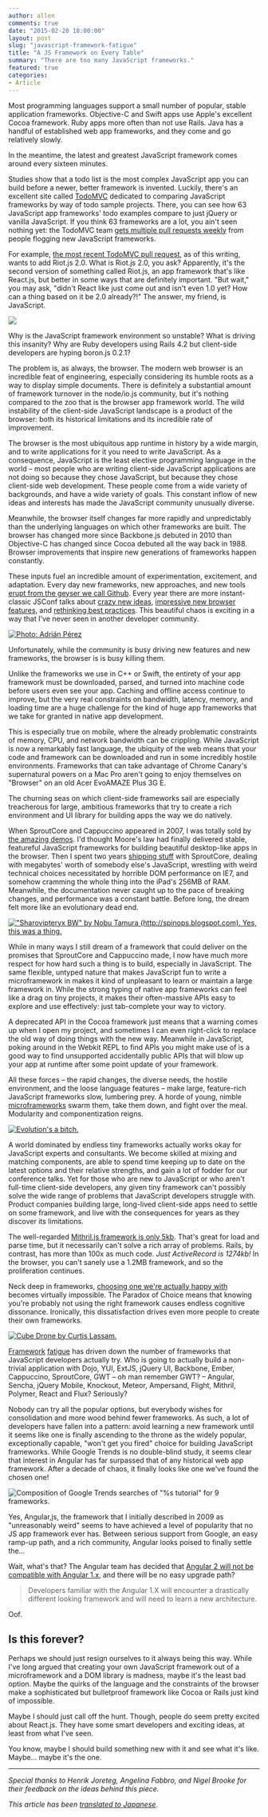 ```yaml
---
author: allen
comments: true
date: "2015-02-28 18:00:00"
layout: post
slug: "javascript-framework-fatigue"
title: "A JS Framework on Every Table"
summary: "There are too many JavaScript frameworks."
featured: true
categories:
- Article
---
```


Most programming languages support a small number of popular, stable application frameworks. Objective-C and Swift apps use Apple's excellent Cocoa framework. Ruby apps more often than not use Rails. Java has a handful of established web app frameworks, and they come and go relatively slowly.

In the meantime, the latest and greatest JavaScript framework comes around every sixteen minutes.

Studies show that a todo list is the most complex JavaScript app you can build before a newer, better framework is invented. Luckily, there's an excellent site called [TodoMVC](http://todomvc.com/) dedicated to comparing JavaScript frameworks by way of todo sample projects. There, you can see how 63 JavaScript app frameworks' todo examples compare to just jQuery or vanilla JavaScript. If you think 63 frameworks are a lot, you ain't seen nothing yet: the TodoMVC team [gets multiple pull requests weekly](http://blog.tastejs.com/yet-another-framework-syndrome-yafs) from people flogging new JavaScript frameworks. 

For example, [the most recent TodoMVC pull request](https://github.com/tastejs/todomvc/pull/1178), as of this writing, wants to add Riot.js 2.0. What is Riot.js 2.0, you ask? Apparently, it's the second version of something called Riot.js, an app framework that's like React.js, but better in some ways that are definitely important. "But wait," you may ask, "didn't React like just come out and isn't even 1.0 yet? How can a thing based on it be 2.0 already?!" The answer, my friend, is JavaScript.

<img src='/images/2015/javascript-guy.jpg'>

Why is the JavaScript framework environment so unstable? What is driving this insanity? Why are Ruby developers using Rails 4.2 but client-side developers are hyping boron.js 0.2.1?

The problem is, as always, the browser. The modern web browser is an incredible feat of engineering, especially considering its humble roots as a way to display simple documents. There is definitely a substantial amount of framework turnover in the node/io.js community, but it's nothing compared to the zoo that is the browser app framework world. The wild instability of the client-side JavaScript landscape is a product of the browser: both its historical limitations and its incredible rate of improvement.

The browser is the most ubiquitous app runtime in history by a wide margin, and to write applications for it you need to write JavaScript. As a consequence, JavaScript is the least elective programming language in the world &ndash; most people who are writing client-side JavaScript applications are not doing so because they chose JavaScript, but because they chose client-side web development. These people come from a wide variety of backgrounds, and have a wide variety of goals. This constant inflow of new ideas and interests has made the JavaScript community unusually diverse.

Meanwhile, the browser itself changes far more rapidly and unpredictably than the underlying languages on which other frameworks are built. The browser has changed more since Backbone.js debuted in 2010 than Objective-C has changed since Cocoa debuted all the way back in 1988. Browser improvements that inspire new generations of frameworks happen constantly.

These inputs fuel an incredible amount of experimentation, excitement, and adaptation. Every day new frameworks, new approaches, and new tools [erupt from the geyser we call Github](https://github.com/trending?l=javascript). Every year there are more instant-classic JSConf talks about [crazy new ideas](https://www.youtube.com/watch?v=ztspvPYybIY), [impressive new browser features](https://www.youtube.com/watch?v=GNO_CYUjMK8), and [rethinking best practices](https://www.youtube.com/watch?v=x7cQ3mrcKaY). This beautiful chaos is exciting in a way that I've never seen in another developer community.

<a href='https://www.flickr.com/photos/aperezdc/9756603043/' title='Photo: Adrián Pérez'><img src='/images/2015/jsconf-eu-banner.jpg' alt='Photo: Adrián Pérez'></a>

Unfortunately, while the community is busy driving new features and new frameworks, the browser is is busy killing them.

Unlike the frameworks we use in C++ or Swift, the entirety of your app framework must be downloaded, parsed, and turned into machine code before users even see your app. Caching and offline access continue to improve, but the very real constraints on bandwidth, latency, memory, and loading time are a huge challenge for the kind of huge app frameworks that we take for granted in native app development.

This is especially true on mobile, where the already problematic constraints of memory, CPU, and network bandwidth can be crippling. While JavaScript is now a remarkably fast language, the ubiquity of the web means that your code and framework can be downloaded and run in some incredibly hostile environments. Frameworks that can take advantage of Chrome Canary's supernatural powers on a Mac Pro aren't going to enjoy themselves on "Browser" on an old Acer EvoAMAZE Plus 3G E.

The churning seas on which client-side frameworks sail are especially treacherous for large, ambitious frameworks that try to create a rich environment and UI library for building apps the way we do natively.

When SproutCore and Cappuccino appeared in 2007, I was totally sold by [the amazing demos](https://vimeo.com/6930037). I'd thought Moore's law had finally delivered stable, featureful JavaScript frameworks for building beautiful desktop-like apps in the browser. Then I spent two years [shipping stuff](http://ajaxian.com/archives/technical-details-behind-iworkcom) with SproutCore, dealing with megabytes' worth of somebody else's JavaScript, wrestling with weird technical choices necessitated by horrible DOM performance on IE7, and somehow cramming the whole thing into the iPad's 256MB of RAM. Meanwhile, the documentation never caught up to the pace of breaking changes, and performance was a constant battle. Before long, the dream felt more like an evolutionary dead end.

<a href='http://en.wikipedia.org/wiki/Sharovipteryx' title='"Sharovipteryx BW" by Nobu Tamura (http://spinops.blogspot.com). Yes, this was a thing.'><img src='/images/2015/flying-dino.jpg' alt='"Sharovipteryx BW" by Nobu Tamura (http://spinops.blogspot.com). Yes, this was a thing.'></a>


While in many ways I still dream of a framework that could deliver on the promises that SproutCore and Cappuccino made, I now have much more respect for how hard such a thing is to build, especially in JavaScript. The same flexible, untyped nature that makes JavaScript fun to write a microframework in makes it kind of unpleasant to learn or maintain a large framework in. While the strong typing of native app frameworks can feel like a drag on tiny projects, it makes their often-massive APIs easy to explore and use effectively: just tab-complete your way to victory.

A deprecated API in the Cocoa framework just means that a warning comes up when I open my project, and sometimes I can even right-click to replace the old way of doing things with the new way. Meanwhile in JavaScript, poking around in the Webkit REPL to find APIs you might make use of is a good way to find unsupported accidentally public APIs that will blow up your app at runtime after some point update of your framework.

All these forces &ndash; the rapid changes, the diverse needs, the hostile environment, and the loose language features &ndash; make large, feature-rich JavaScript frameworks slow, lumbering prey. A horde of young, nimble [microframeworks](http://microjs.com/) swarm them, take them down, and fight over the meal. Modularity and componentization reigns.

<a href='http://en.wikipedia.org/wiki/The_Mythical_Man-Month'><img src='/images/2015/tar-pit.jpg' alt="Evolution's a bitch."></a>

A world dominated by endless tiny frameworks actually works okay for JavaScript experts and consultants. We become skilled at mixing and matching components, are able to spend time keeping up to date on the latest options and their relative strengths, and gain a lot of fodder for our conference talks. Yet for those who are new to JavaScript or who aren't full-time client-side developers, any given tiny framework can't possibly solve the wide range of problems that JavaScript developers struggle with. Product companies building large, long-lived client-side apps need to settle on some framework, and live with the consequences for years as they discover its limitations.

The well-regarded [Mithril.js framework is only 5kb](http://lhorie.github.io/mithril/getting-started.html). That's great for load and parse time, but it necessarily can't solve a rich array of problems. Rails, by contrast, has more than 100x as much code. *Just ActiveRecord is 1274kb!* In the browser, you can't sanely use a 1.2MB framework, and so the proliferation continues.

Neck deep in frameworks, [choosing one we're actually happy with](http://blog.andyet.com/2014/08/13/opinionated-rundown-of-js-frameworks) becomes virtually impossible. The Paradox of Choice means that knowing you're probably not using the right framework causes endless cognitive dissonance. Ironically, this dissatisfaction drives even more people to create their own frameworks.

<a href='http://cube-drone.com/2014_02_19-Cube_Drone_76_Many_Angular_Ones.html' title='Cube Drone by Curtis Lassam.'><img src='/images/2015/cube-drone-angular.jpg' alt="Cube Drone by Curtis Lassam."></a>

[Framework](http://blog.tastejs.com/yet-another-framework-syndrome-yafs) [fatigue](https://the-pastry-box-project.net/addy-osmani/2014-January-19) has driven down the number of frameworks that JavaScript developers actually try. Who is going to actually build a non-trivial application with Dojo, YUI, ExtJS, jQuery UI, Backbone, Ember, Cappuccino, SproutCore, GWT &ndash; oh man remember GWT? &ndash; Angular, Sencha, jQuery Mobile, Knockout, Meteor, Ampersand, Flight, Mithril, Polymer, React and Flux? Seriously?

Nobody can try all the popular options, but everybody wishes for consolidation and more wood behind fewer frameworks. As such, a lot of developers have fallen into a pattern: avoid learning a new framework until it seems like one is finally ascending to the throne as the widely popular, exceptionally capable, "won't get you fired" choice for building JavaScript frameworks. While Google Trends is no double-blind study, it seems clear that interest in Angular has far surpassed that of any historical web app framework. After a decade of chaos, it finally looks like one we've found the chosen one!

<img src='/images/2015/rise-of-angular.jpg' alt='Composition of Google Trends searches of "%s tutorial" for 9 frameworks.'>

Yes, Angular,js, the framework that I initially described in 2009 as "unreasonably weird" seems to have achieved a level of popularity that no JS app framework ever has. Between serious support from Google, an easy ramp-up path, and a rich community, Angular looks poised to finally settle the...

Wait, what's that? The Angular team has decided that [Angular 2 will not be compatible with Angular 1.x](http://developer.telerik.com/featured/can-angularjs-maintain-dominance/), and there will be no easy upgrade path?

> Developers familiar with the Angular 1.X will encounter a drastically different looking framework and will need to learn a new architecture.

Oof.

## Is this forever?

Perhaps we should just resign ourselves to it always being this way. While I've long argued that creating your own JavaScript framework out of a microframework and a DOM library is madness, maybe it's the least bad option. Maybe the quirks of the language and the constraints of the browser make a sophisticated but bulletproof framework like Cocoa or Rails just kind of impossible.

Maybe I should just call off the hunt. Though, people do seem pretty excited about React.js. They have some smart developers and exciting ideas, at least from what I've seen.

You know, maybe I should build something new with it and see what it's like. Maybe... maybe it's the one.

<hr>

*Special thanks to Henrik Joreteg, Angelina Fabbro, and Nigel Brooke for their feedback on the ideas behind this piece.*

*This article has been [translated to Japanese](http://postd.cc/javascript-framework-fatigue/).*